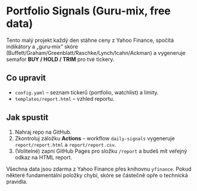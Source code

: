 # Portfolio Signals (Guru‑mix, free data)

Tento malý projekt každý den stáhne ceny z Yahoo Finance, spočítá indikátory a „guru‑mix“ skóre (Buffett/Graham/Greenblatt/Raschke/Lynch/Icahn/Ackman) a vygeneruje semafor **BUY / HOLD / TRIM** pro tvé tickery.

## Co upravit
- `config.yaml` – seznam tickerů (portfolio, watchlist) a limity.
- `templates/report.html` – vzhled reportu.

## Jak spustit
1) Nahraj repo na GitHub.  
2) Zkontroluj záložku **Actions** – workflow `daily-signals` vygeneruje `report/report.html` a `report/report.csv`.  
3) (Volitelné) zapni GitHub Pages pro složku `/report` a budeš mít veřejný odkaz na HTML report.

Všechna data jsou zdarma z Yahoo Finance přes knihovnu `yfinance`. Pokud některé fundamentální položky chybí, skóre se částečně opře o technická pravidla.

